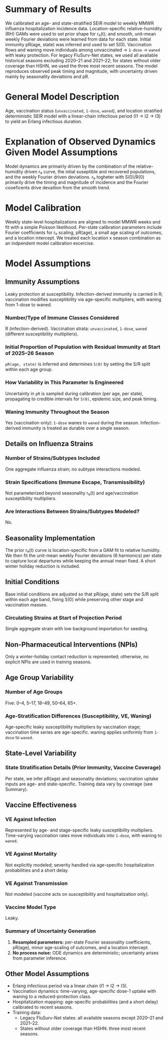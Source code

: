 # Summary of Results
We calibrated an age- and state-stratified SEIR model to weekly MMWR influenza hospitalization incidence data. Location-specific relative-humidity (RH) GAMs were used to set prior shape for r₀(t); and smooth, unit-mean weekly Fourier deviations were learned from data for each state. Initial immunity pR(age, state) was inferred and used to set S(0).  Vaccination flows and waning move individuals among unvaccinated → `1-dose` → `waned` with leaky protection. For legacy FluSurv-Net states, we used all available historical seasons excluding 2020–21 and 2021–22; for states without older coverage than HSHN, we used the three most recent seasons. The model reproduces observed peak timing and magnitude, with uncertainty driven mainly by seasonality deviations and pR.

# General Model Description
Age, vaccination status (`unvaccinated`, `1-dose`, `waned`), and location stratified deterministic SEIR model with a linear-chain infectious period (I1 → I2 → I3) to yield an Erlang infectious duration. 

# Explanation of Observed Dynamics Given Model Assumptions
Model dynamics are primairly driven by the combination of the relative-humidity driven r₀ curve, the intial suseptible and recovered populations, and the weekly Fourier driven deviations.  r₀ togheter with S(0)/R(0) primarily drive the timing and magnitude of incidence and the Fourier cooeficents drive devaition from the smooth trend.

# Model Calibration
Weekly state-level hospitalizations are aligned to model MMWR weeks and fit with a simple Poisson likelihood. 
Per-state calibration parameters include Fourier coefficients for r₀ scaling, pR(age), a small age scaling of outcomes, and a location intercept.  We treated each location x season combination as an indpendent model calibration excercise.

# Model Assumptions
## Immunity Assumptions
Leaky protection at susceptibility. Infection-derived immunity is carried in R; vaccination modifies susceptibility via
age-specific multipliers, with waning from 1-dose to waned.

### Number/Type of Immune Classes Considered
R (infection-derived). Vaccination strata: `unvaccinated`, `1-dose`, `waned` (different susceptibility multipliers).

### Initial Proportion of Population with Residual Immunity at Start of 2025–26 Season
`pR(age, state)` is inferred and determines `S(0)` by setting the S/R split within each age group.

### How Variability in This Parameter Is Engineered
Uncertainty in `pR` is sampled during calibration (per age, per state), propagating to credible intervals for `S(0)`, epidemic size, and peak timing.

### Waning Immunity Throughout the Season
Yes (vaccination only): `1-dose` wanes to `waned` during the season. Infection-derived immunity is treated as durable over a single season.

## Details on Influenza Strains
### Number of Strains/Subtypes Included
One aggregate influenza strain; no subtype interactions modeled.

### Strain Specifications (Immune Escape, Transmissibility)
Not parameterized beyond seasonality r₀(t) and age/vaccination susceptibility multipliers.

### Are Interactions Between Strains/Subtypes Modeled?
No.

## Seasonality Implementation
The prior r₀(t) curve is location-specific from a GAM fit to relative humidity. We then fit the unit-mean weekly Fourier deviations (6 harmonics) per state to capture local departures while keeping the annual mean fixed. A short winter holiday reduction is included.

## Initial Conditions
Base initial conditions are adjusted so that pR(age, state) sets the S/R split within each age band, fixing S(0) while preserving other stage and vaccination masses.

### Circulating Strains at Start of Projection Period
Single aggregate strain with low background importation for seeding.

## Non-Pharmaceutical Interventions (NPIs)
Only a winter-holiday contact reduction is represented; otherwise, no explicit NPIs are used in training seasons.

## Age Group Variability
### Number of Age Groups
Five: 0–4, 5–17, 18–49, 50–64, 65+.

### Age-Stratification Differences (Susceptibility, VE, Waning)
Age-specific leaky susceptibility multipliers by vaccination stage; vaccination time series are age-specific. 
waning applies uniformly from `1-dose` to `waned`.

## State-Level Variability
### State Stratification Details (Prior Immunity, Vaccine Coverage)
Per state, we infer pR(age) and seasonality deviations; vaccination uptake inputs are age- and state-specific. 
Training data vary by coverage (see Summary).

## Vaccine Effectiveness
### VE Against Infection
Represented by age- and stage-specific leaky susceptibility multipliers. Time-varying vaccination rates move
individuals into `1-dose`, with waning to `waned`.

### VE Against Mortality
Not explicitly modeled; severity handled via age-specific hospitalization probabilities and a short delay.

### VE Against Transmission
Not modeled (vaccine acts on susceptibility and hospitalization only).

### Vaccine Model Type
Leaky.

### Summary of Uncertainty Generation
1. **Resampled parameters:** per-state Fourier seasonality coefficients, pR(age), minor age-scaling of outcomes, and a location intercept.  
3. **No process noise:** ODE dynamics are deterministic; uncertainty arises from parameter inference.

## Other Model Assumptions
- Erlang infectious period via a linear chain (I1 → I2 → I3).  
- Vaccination dynamics: time-varying, age-specific dose-1 uptake with waning to a reduced-protection class.  
- Hospitalization mapping: age-specific probabilities (and a short delay) calibrated to recent seasons.  
- Training data:  
  - Legacy FluSurv-Net states: all available seasons except 2020–21 and 2021–22.  
  - States without older coverage than HSHN: three most recent seasons.  
